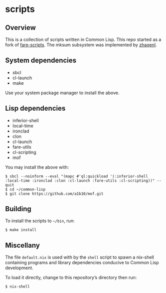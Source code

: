 scripts
=======


Overview
--------

This is a collection of scripts written in Common Lisp. This repo started as a fork of
[fare-scripts](http://github.com/fare/fare-scripts). The mksum subsystem was implemented by
[zhaqenl](https://github.com/zhaqenl).


System dependencies
-------------------

- sbcl
- cl-launch
- make

Use your system package manager to install the above.


Lisp dependencies
-----------------

- inferior-shell
- local-time
- ironclad
- clon
- cl-launch
- fare-utils
- cl-scripting
- mof

You may install the above with:

```
$ sbcl --noinform --eval "(mapc #'ql:quickload '(:inferior-shell :local-time :ironclad :clon :cl-launch :fare-utils :cl-scripting))" --quit
$ cd ~/common-lisp
$ git clone https://github.com/a1b10/mof.git
```


Building
--------

To install the scripts to `~/bin`, run:

```
$ make install
```


Miscellany
----------

The file `default.nix` is used with by the `shell` script to spawn a nix-shell
containing programs and library dependencies conducive to Common Lisp development.

To load it directly, change to this repository’s directory then run:

```
$ nix-shell
```
